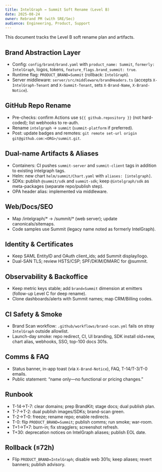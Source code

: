 ```yaml
---
title: IntelGraph → Summit Soft Rename (Level B)
date: 2025-08-24
owner: Rebrand PM (with SRE/Sec)
audience: Engineering, Product, Support
---
```


This document tracks the Level B soft rename plan and artifacts.

## Brand Abstraction Layer
- Config: `config/brand/brand.yaml` with `product_name: Summit`, `formerly: IntelGraph`, logos, tokens, `feature_flags.brand_summit: true`.
- Runtime flag: `PRODUCT_BRAND=Summit` (rollback: `IntelGraph`).
- Server middleware: `server/src/middleware/brandHeaders.ts` (accepts `X-IntelGraph-Tenant` and `X-Summit-Tenant`, sets `X-Brand-Name`, `X-Brand-Notice`).

## GitHub Repo Rename
- Pre-checks: confirm Actions use `${{ github.repository }}` (not hard-coded); list webhooks to re-auth.
- Rename `intelgraph` → `summit` (`summit-platform` if preferred).
- Post: update badges and remotes: `git remote set-url origin git@github.com:<ORG>/summit.git`.

## Dual-name Artifacts & Aliases
- Containers: CI pushes `summit-server` and `summit-client` tags in addition to existing intelgraph tags.
- Helm: new chart `helm/summit/Chart.yaml` with `aliases: [intelgraph]`.
- SDKs: publish `@summit/sdk` and `summit-sdk`; keep `@intelgraph/sdk` as meta-packages (separate repo/publish step).
- OPA header alias: implemented via middleware.

## Web/Docs/SEO
- Map /intelgraph/* → /summit/* (web server); update canonicals/sitemaps.
- Code samples use Summit (legacy name noted as formerly IntelGraph).

## Identity & Certificates
- Keep SAML EntityID and OAuth client_ids; add Summit display/logo.
- Dual-SAN TLS; review HSTS/CSP; SPF/DKIM/DMARC for @summit.

## Observability & Backoffice
- Keep metric keys stable; add `brand=Summit` dimension at emitters (follow-up Level C for deep rename).
- Clone dashboards/alerts with Summit names; map CRM/Billing codes.

## CI Safety & Smoke
- Brand Scan workflow: `.github/workflows/brand-scan.yml` fails on stray `IntelGraph` outside allowlist.
- Launch-day smoke: repo redirect, CI, UI branding, SDK install old+new, chart alias, webhooks, SSO, top-100 docs 301s.

## Comms & FAQ
- Status banner, in-app toast (via `X-Brand-Notice`), FAQ, T-14/T-3/T-0 emails.
- Public statement: “name only—no functional or pricing changes.”

## Runbook
- T-14→T-7: clear domains; prep BrandKit; stage docs; dual publish plan.
- T-7→T-2: dual publish images/SDKs; brand-scan green.
- T-2→T-0: freeze; rename repo; enable redirects.
- T-0: flip `PRODUCT_BRAND=Summit`; publish comms; run smoke; war-room.
- T+1→T+7: burn-in; fix stragglers; screenshot refresh.
- T+30: deprecation notices on IntelGraph aliases; publish EOL date.

## Rollback (≤72h)
- Flip `PRODUCT_BRAND=IntelGraph`; disable web 301s; keep aliases; revert banners; publish advisory.

